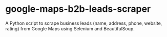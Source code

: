 # google-maps-b2b-leads-scraper
A Python script to scrape business leads (name, address, phone, website, rating) from Google Maps using Selenium and BeautifulSoup.

